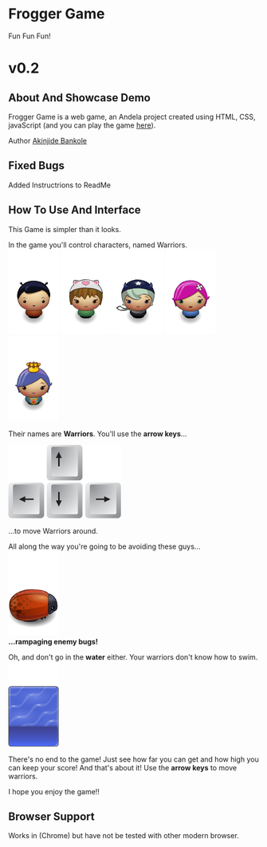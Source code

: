 Frogger Game
===============================

Fun Fun Fun!

# v0.2

## About And Showcase Demo
Frogger Game is a web game, an Andela project created using HTML, CSS, javaScript (and you can play the game [here](http://)).

Author [Akinjide Bankole](https://twitter.com/JideBhanks)


## Fixed Bugs
Added Instructrions to ReadMe


## How To Use And Interface
This Game is simpler than it looks.

In the game you'll control characters, named Warriors.  
![Warriors](images/char-boy.png)
![Warriors](images/char-cat-girl.png)
![Warriors](images/char-horn-girl.png)
![Warriors](images/char-pink-girl.png)
![Warriors](images/char-princess-girl.png)  

Their names are **Warriors**.  You'll use the **arrow keys**...  

![Arrow Keys](images/arrow_keys.png)  

...to move Warriors around. 

All along the way you're going to be avoiding these guys...  
![Enemy Bug](images/enemy-bug.png)  
**...rampaging enemy bugs!** 

Oh, and don't go in the **water** either.  Your warriors don't know how to swim.  
![Water](images/water-block.png) 

There's no end to the game!  Just see how far you can get and how high you can keep your score! And that's about it!  Use the **arrow keys** to move warriors.

I hope you enjoy the game!!

## Browser Support
Works in (Chrome) but have not be tested with other modern browser.